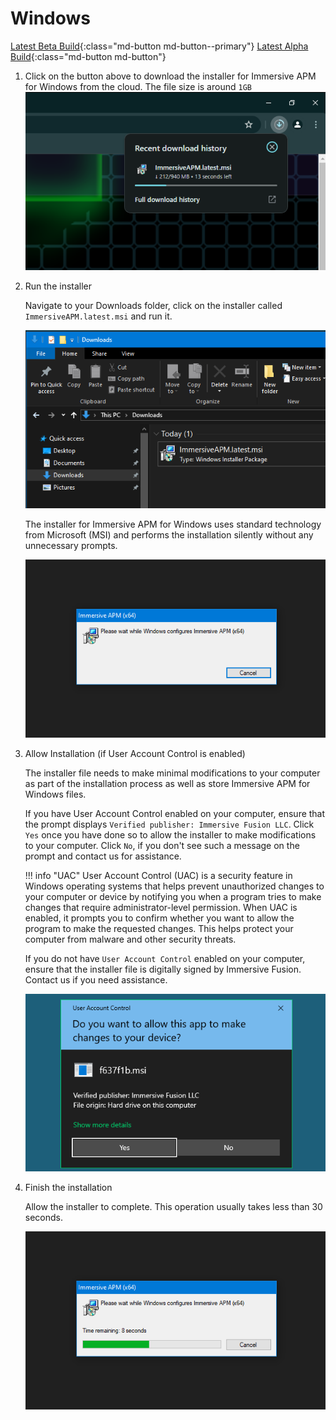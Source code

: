 # Windows

[Latest Beta Build](https://ifapm.blob.core.windows.net/release/beta/msi/ImmersiveAPM.latest.msi){:class="md-button md-button--primary"}
[Latest Alpha Build](https://ifapm.blob.core.windows.net/release/alpha/msi/ImmersiveAPM.latest.msi){:class="md-button md-button"}

1. Click on the button above to download the installer for Immersive APM for Windows from the cloud. The file size is around `1GB`
    ![Download](img/1.download.png)

1. Run the installer

    Navigate to your Downloads folder, click on the installer called `ImmersiveAPM.latest.msi` and run it.

    ![Download](img/2.open.png)

    The installer for Immersive APM for Windows uses standard technology from Microsoft (MSI) and performs the installation silently without any unnecessary prompts.

    ![Download](img/4.install.a.png)

1. Allow Installation (if User Account Control is enabled)

    The installer file needs to make minimal modifications to your computer as part of the installation process as well as store Immersive APM for Windows files.

    If you have User Account Control enabled on your computer, ensure that the prompt displays `Verified publisher: Immersive Fusion LLC`. Click `Yes` once you have done so to allow the installer to make modifications to your computer. Click `No`, if you don't see such a message on the prompt and contact us for assistance. 

    !!! info "UAC"
        User Account Control (UAC) is a security feature in Windows operating systems that helps prevent unauthorized changes to your computer or device by notifying you when a program tries to make changes that require administrator-level permission. When UAC is enabled, it prompts you to confirm whether you want to allow the program to make the requested changes. This helps protect your computer from malware and other security threats.

    If you do not have `User Account Control` enabled on your computer, ensure that the installer file is digitally signed by Immersive Fusion. Contact us if you need assistance.

    ![Download](img/4.uac.png)

1. Finish the installation
    
    Allow the installer to complete. This operation usually takes less than 30 seconds.

    ![Download](img/4.install.c.png)
